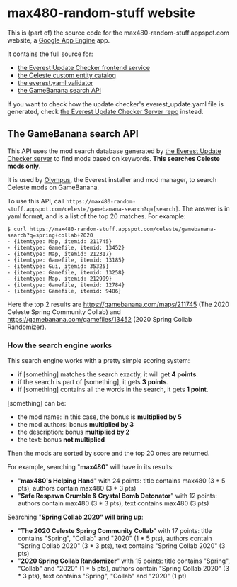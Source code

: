 # max480-random-stuff website

This is (part of) the source code for the max480-random-stuff.appspot.com website, a [Google App Engine](https://cloud.google.com/appengine/) app.

It contains the full source for:
- [the Everest Update Checker frontend service](https://max480-random-stuff.appspot.com/celeste/everest_update.yaml)
- [the Celeste custom entity catalog](https://max480-random-stuff.appspot.com/celeste/custom-entity-catalog)
- [the everest.yaml validator](https://max480-random-stuff.appspot.com/celeste/everest-yaml-validator)
- [the GameBanana search API](https://max480-random-stuff.appspot.com/celeste/gamebanana-search)

If you want to check how the update checker's everest_update.yaml file is generated, check [the Everest Update Checker Server repo](https://github.com/max4805/EverestUpdateCheckerServer) instead.

## The GameBanana search API

This API uses the mod search database generated by [the Everest Update Checker server](https://github.com/max4805/EverestUpdateCheckerServer) to find mods based on keywords. **This searches Celeste mods only**.

It is used by [Olympus](https://github.com/EverestAPI/Olympus), the Everest installer and mod manager, to search Celeste mods on GameBanana.

To use this API, call `https://max480-random-stuff.appspot.com/celeste/gamebanana-search?q=[search]`. The answer is in yaml format, and is a list of the top 20 matches. For example:

```
$ curl https://max480-random-stuff.appspot.com/celeste/gamebanana-search?q=spring+collab+2020
- {itemtype: Map, itemid: 211745}
- {itemtype: Gamefile, itemid: 13452}
- {itemtype: Map, itemid: 212317}
- {itemtype: Gamefile, itemid: 13185}
- {itemtype: Gui, itemid: 35325}
- {itemtype: Gamefile, itemid: 13258}
- {itemtype: Map, itemid: 212999}
- {itemtype: Gamefile, itemid: 12784}
- {itemtype: Gamefile, itemid: 9486}
```

Here the top 2 results are https://gamebanana.com/maps/211745 (The 2020 Celeste Spring Community Collab) and https://gamebanana.com/gamefiles/13452 (2020 Spring Collab Randomizer).

### How the search engine works

This search engine works with a pretty simple scoring system:
- if [something] matches the search exactly, it will get **4 points**.
- if the search is part of [something], it gets **3 points**.
- if [something] contains all the words in the search, it gets **1 point**.

[something] can be:
- the mod name: in this case, the bonus is **multiplied by 5**
- the mod authors: bonus **multiplied by 3**
- the description: bonus **multiplied by 2**
- the text: bonus **not multiplied**

Then the mods are sorted by score and the top 20 ones are returned.

For example, searching "**max480**" will have in its results:
- "**max480's Helping Hand**" with 24 points: title contains max480 (3 * 5 pts), authors contain max480 (3 * 3 pts)
- "**Safe Respawn Crumble & Crystal Bomb Detonator**" with 12 points: authors contain max480 (3 * 3 pts), text contains max480 (3 pts)

Searching "**Spring Collab 2020" will bring up**:
- "**The 2020 Celeste Spring Community Collab**" with 17 points: title contains "Spring", "Collab" and "2020" (1 * 5 pts), authors contain "Spring Collab 2020" (3 * 3 pts), text contains "Spring Collab 2020" (3 pts)
- "**2020 Spring Collab Randomizer**" with 15 points: title contains "Spring", "Collab" and "2020" (1 * 5 pts), authors contain "Spring Collab 2020" (3 * 3 pts), text contains "Spring", "Collab" and "2020" (1 pt)
